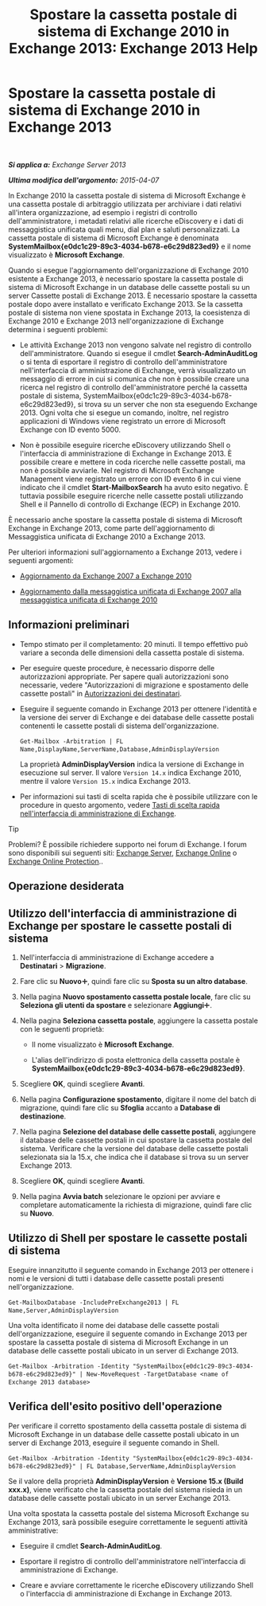 ﻿---
title: 'Spostare la cassetta postale di sistema di Exchange 2010 in Exchange 2013: Exchange 2013 Help'
TOCTitle: Spostare la cassetta postale di sistema di Exchange 2010 in Exchange 2013
ms:assetid: a3b03c4e-0bc7-41a2-885c-e9cac37566c8
ms:mtpsurl: https://technet.microsoft.com/it-it/library/Dn249849(v=EXCHG.150)
ms:contentKeyID: 54915151
ms.date: 01/04/2018
mtps_version: v=EXCHG.150
ms.translationtype: HT
---

# Spostare la cassetta postale di sistema di Exchange 2010 in Exchange 2013

 

_**Si applica a:** Exchange Server 2013_

_**Ultima modifica dell'argomento:** 2015-04-07_

In Exchange 2010 la cassetta postale di sistema di Microsoft Exchange è una cassetta postale di arbitraggio utilizzata per archiviare i dati relativi all'intera organizzazione, ad esempio i registri di controllo dell'amministratore, i metadati relativi alle ricerche eDiscovery e i dati di messaggistica unificata quali menu, dial plan e saluti personalizzati. La cassetta postale di sistema di Microsoft Exchange è denominata **SystemMailbox{e0dc1c29-89c3-4034-b678-e6c29d823ed9}** e il nome visualizzato è **Microsoft Exchange**.

Quando si esegue l'aggiornamento dell'organizzazione di Exchange 2010 esistente a Exchange 2013, è necessario spostare la cassetta postale di sistema di Microsoft Exchange in un database delle cassette postali su un server Cassette postali di Exchange 2013. È necessario spostare la cassetta postale dopo avere installato e verificato Exchange 2013. Se la cassetta postale di sistema non viene spostata in Exchange 2013, la coesistenza di Exchange 2010 e Exchange 2013 nell'organizzazione di Exchange determina i seguenti problemi:

  - Le attività Exchange 2013 non vengono salvate nel registro di controllo dell'amministratore. Quando si esegue il cmdlet **Search-AdminAuditLog** o si tenta di esportare il registro di controllo dell'amministratore nell'interfaccia di amministrazione di Exchange, verrà visualizzato un messaggio di errore in cui si comunica che non è possibile creare una ricerca nel registro di controllo dell'amministratore perché la cassetta postale di sistema, SystemMailbox{e0dc1c29-89c3-4034-b678-e6c29d823ed9}, si trova su un server che non sta eseguendo Exchange 2013. Ogni volta che si esegue un comando, inoltre, nel registro applicazioni di Windows viene registrato un errore di Microsoft Exchange con ID evento 5000.

  - Non è possibile eseguire ricerche eDiscovery utilizzando Shell o l'interfaccia di amministrazione di Exchange in Exchange 2013. È possibile creare e mettere in coda ricerche nelle cassette postali, ma non è possibile avviarle. Nel registro di Microsoft Exchange Management viene registrato un errore con ID evento 6 in cui viene indicato che il cmdlet **Start-MailboxSearch** ha avuto esito negativo. È tuttavia possibile eseguire ricerche nelle cassette postali utilizzando Shell e il Pannello di controllo di Exchange (ECP) in Exchange 2010.

È necessario anche spostare la cassetta postale di sistema di Microsoft Exchange in Exchange 2013, come parte dell'aggiornamento di Messaggistica unificata di Exchange 2010 a Exchange 2013.

Per ulteriori informazioni sull'aggiornamento a Exchange 2013, vedere i seguenti argomenti:

  - [Aggiornamento da Exchange 2007 a Exchange 2010](upgrade-from-exchange-2010-to-exchange-2013-exchange-2013-help.md)

  - [Aggiornamento dalla messaggistica unificata di Exchange 2007 alla messaggistica unificata di Exchange 2010](upgrade-exchange-2010-um-to-exchange-2013-um-exchange-2013-help.md)

## Informazioni preliminari

  - Tempo stimato per il completamento: 20 minuti. Il tempo effettivo può variare a seconda delle dimensioni della cassetta postale di sistema.

  - Per eseguire queste procedure, è necessario disporre delle autorizzazioni appropriate. Per sapere quali autorizzazioni sono necessarie, vedere "Autorizzazioni di migrazione e spostamento delle cassette postali" in [Autorizzazioni dei destinatari](recipients-permissions-exchange-2013-help.md).

  - Eseguire il seguente comando in Exchange 2013 per ottenere l'identità e la versione dei server di Exchange e dei database delle cassette postali contenenti le cassette postali di sistema dell'organizzazione.
    
        Get-Mailbox -Arbitration | FL Name,DisplayName,ServerName,Database,AdminDisplayVersion
    
    La proprietà **AdminDisplayVersion** indica la versione di Exchange in esecuzione sul server. Il valore `Version 14.x` indica Exchange 2010, mentre il valore `Version 15.x` indica Exchange 2013.

  - Per informazioni sui tasti di scelta rapida che è possibile utilizzare con le procedure in questo argomento, vedere [Tasti di scelta rapida nell'interfaccia di amministrazione di Exchange](keyboard-shortcuts-in-the-exchange-admin-center-exchange-online-protection-help.md).


> [!TIP]
> Problemi? È possibile richiedere supporto nei forum di Exchange. I forum sono disponibili sui seguenti siti: <A href="https://go.microsoft.com/fwlink/p/?linkid=60612">Exchange Server</A>, <A href="https://go.microsoft.com/fwlink/p/?linkid=267542">Exchange Online</A> o <A href="https://go.microsoft.com/fwlink/p/?linkid=285351">Exchange Online Protection</A>..



## Operazione desiderata

## Utilizzo dell'interfaccia di amministrazione di Exchange per spostare le cassette postali di sistema

1.  Nell'interfaccia di amministrazione di Exchange accedere a **Destinatari** \> **Migrazione**.

2.  Fare clic su **Nuovo**![Icona Aggiungi](images/JJ218640.c1e75329-d6d7-4073-a27d-498590bbb558(EXCHG.150).gif "Icona Aggiungi"), quindi fare clic su **Sposta su un altro database**.

3.  Nella pagina **Nuovo spostamento cassetta postale locale**, fare clic su **Seleziona gli utenti da spostare** e selezionare **Aggiungi**![Icona Aggiungi](images/JJ218640.c1e75329-d6d7-4073-a27d-498590bbb558(EXCHG.150).gif "Icona Aggiungi").

4.  Nella pagina **Seleziona cassetta postale**, aggiungere la cassetta postale con le seguenti proprietà:
    
      - Il nome visualizzato è **Microsoft Exchange**.
    
      - L'alias dell'indirizzo di posta elettronica della cassetta postale è **SystemMailbox{e0dc1c29-89c3-4034-b678-e6c29d823ed9}**.

5.  Scegliere **OK**, quindi scegliere **Avanti**.

6.  Nella pagina **Configurazione spostamento**, digitare il nome del batch di migrazione, quindi fare clic su **Sfoglia** accanto a **Database di destinazione**.

7.  Nella pagina **Selezione del database delle cassette postali**, aggiungere il database delle cassette postali in cui spostare la cassetta postale del sistema. Verificare che la versione del database delle cassette postali selezionata sia la 15.x, che indica che il database si trova su un server Exchange 2013.

8.  Scegliere **OK**, quindi scegliere **Avanti**.

9.  Nella pagina **Avvia batch** selezionare le opzioni per avviare e completare automaticamente la richiesta di migrazione, quindi fare clic su **Nuovo**.

## Utilizzo di Shell per spostare le cassette postali di sistema

Eseguire innanzitutto il seguente comando in Exchange 2013 per ottenere i nomi e le versioni di tutti i database delle cassette postali presenti nell'organizzazione.

    Get-MailboxDatabase -IncludePreExchange2013 | FL Name,Server,AdminDisplayVersion

Una volta identificato il nome dei database delle cassette postali dell'organizzazione, eseguire il seguente comando in Exchange 2013 per spostare la cassetta postale di sistema di Microsoft Exchange in un database delle cassette postali ubicato in un server di Exchange 2013.

    Get-Mailbox -Arbitration -Identity "SystemMailbox{e0dc1c29-89c3-4034-b678-e6c29d823ed9}" | New-MoveRequest -TargetDatabase <name of Exchange 2013 database>

## Verifica dell'esito positivo dell'operazione

Per verificare il corretto spostamento della cassetta postale di sistema di Microsoft Exchange in un database delle cassette postali ubicato in un server di Exchange 2013, eseguire il seguente comando in Shell.

    Get-Mailbox -Arbitration -Identity "SystemMailbox{e0dc1c29-89c3-4034-b678-e6c29d823ed9}" | FL Database,ServerName,AdminDisplayVersion

Se il valore della proprietà **AdminDisplayVersion** è **Versione 15.x (Build xxx.x)**, viene verificato che la cassetta postale del sistema risieda in un database delle cassette postali ubicato in un server Exchange 2013.

Una volta spostata la cassetta postale del sistema Microsoft Exchange su Exchange 2013, sarà possibile eseguire correttamente le seguenti attività amministrative:

  - Eseguire il cmdlet **Search-AdminAuditLog**.

  - Esportare il registro di controllo dell'amministratore nell'interfaccia di amministrazione di Exchange.

  - Creare e avviare correttamente le ricerche eDiscovery utilizzando Shell o l'interfaccia di amministrazione di Exchange in Exchange 2013.

